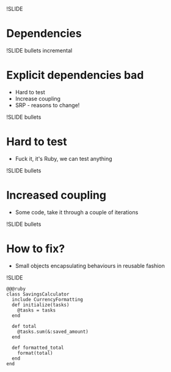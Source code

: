 !SLIDE 
# **Dependencies** #

!SLIDE bullets incremental
# Explicit dependencies bad #
* Hard to test
* Increase coupling
* SRP - reasons to change!

!SLIDE bullets
# Hard to test #
* Fuck it, it's Ruby, we can test anything

!SLIDE bullets
# Increased coupling #
* Some code, take it through a couple of iterations

!SLIDE bullets
# How to fix? #
* Small objects encapsulating behaviours in reusable fashion

!SLIDE

    @@@ruby
    class SavingsCalculator
      include CurrencyFormatting
      def initialize(tasks)
        @tasks = tasks
      end

      def total
        @tasks.sum(&:saved_amount)
      end

      def formatted_total
        format(total)
      end
    end

